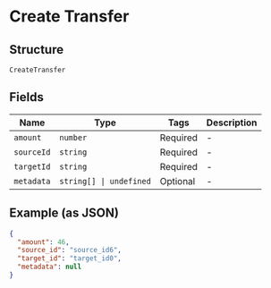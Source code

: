 
# Create Transfer

## Structure

`CreateTransfer`

## Fields

| Name | Type | Tags | Description |
|  --- | --- | --- | --- |
| `amount` | `number` | Required | - |
| `sourceId` | `string` | Required | - |
| `targetId` | `string` | Required | - |
| `metadata` | `string[] \| undefined` | Optional | - |

## Example (as JSON)

```json
{
  "amount": 46,
  "source_id": "source_id6",
  "target_id": "target_id0",
  "metadata": null
}
```


